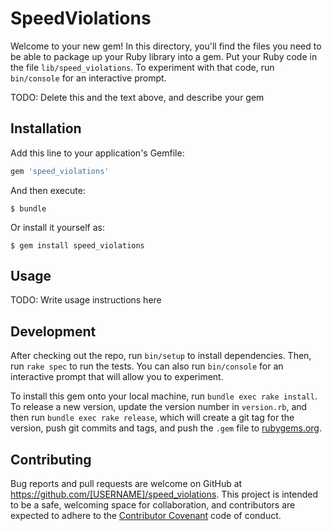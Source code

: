 # SpeedViolations

Welcome to your new gem! In this directory, you'll find the files you need to be able to package up your Ruby library into a gem. Put your Ruby code in the file `lib/speed_violations`. To experiment with that code, run `bin/console` for an interactive prompt.

TODO: Delete this and the text above, and describe your gem

## Installation

Add this line to your application's Gemfile:

```ruby
gem 'speed_violations'
```

And then execute:

    $ bundle

Or install it yourself as:

    $ gem install speed_violations

## Usage

TODO: Write usage instructions here

## Development

After checking out the repo, run `bin/setup` to install dependencies. Then, run `rake spec` to run the tests. You can also run `bin/console` for an interactive prompt that will allow you to experiment.

To install this gem onto your local machine, run `bundle exec rake install`. To release a new version, update the version number in `version.rb`, and then run `bundle exec rake release`, which will create a git tag for the version, push git commits and tags, and push the `.gem` file to [rubygems.org](https://rubygems.org).

## Contributing

Bug reports and pull requests are welcome on GitHub at https://github.com/[USERNAME]/speed_violations. This project is intended to be a safe, welcoming space for collaboration, and contributors are expected to adhere to the [Contributor Covenant](http://contributor-covenant.org) code of conduct.

